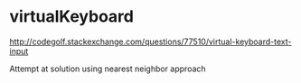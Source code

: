 # virtualKeyboard
http://codegolf.stackexchange.com/questions/77510/virtual-keyboard-text-input

Attempt at solution using nearest neighbor approach
